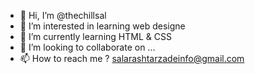 - 👋 Hi, I’m @thechillsal
- 👀 I’m interested in learning web designe
- 🌱 I’m currently learning HTML & CSS
- 💞️ I’m looking to collaborate on ...
- 📫 How to reach me ? salarashtarzadeinfo@gmail.com

<!---
thechillsal/thechillsal is a ✨ special ✨ repository because its `README.md` (this file) appears on your GitHub profile.
You can click the Preview link to take a look at your changes.
--->
